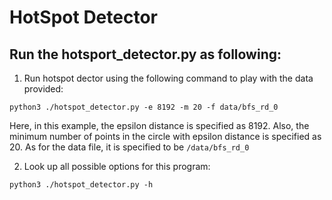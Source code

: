 # HotSpot Detector

## Run the hotsport_detector.py as following:

1. Run hotspot dector using the following command to play with the data provided:

```
python3 ./hotspot_detector.py -e 8192 -m 20 -f data/bfs_rd_0 
```

Here, in this example, the epsilon distance is specified as 8192. Also, the minimum number of points in the circle with epsilon distance is specified as 20. As for the data file, it is specified to be `/data/bfs_rd_0`

2. Look up all possible options for this program:

```
python3 ./hotspot_detector.py -h
```

